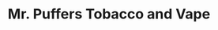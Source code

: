 ---
title: "Mr. Puffers Tobacco and Vape"
url: /north-myrtle-beach/mr-puffers-tobacco-and-vape/
shop: tobacco
---